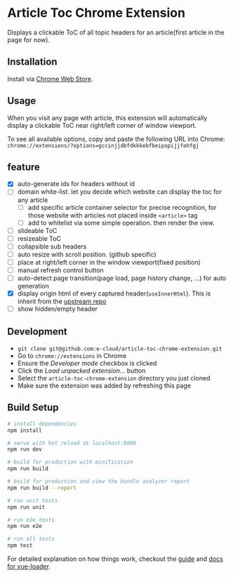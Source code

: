 Article Toc Chrome Extension 
======
Displays a clickable ToC of all topic headers for an article(first article in the page for now).

## Installation

Install via [Chrome Web Store](https://chrome.google.com/webstore/detail/github-markdown-outline-e/gccinjjdbfdkkkebfbeipopijjfohfgj).

## Usage

When you visit any page with article, this extension will automatically display a clickable ToC near right/left corner of window viewport.

To see all available options, copy and paste the following URL into Chrome: `chrome://extensions/?options=gccinjjdbfdkkkebfbeipopijjfohfgj`

## feature
* [x] auto-generate ids for headers without id
* [ ] domain white-list. let you decide which website can display the toc for any article
    * [ ] add specific article container selector for precise recognition, for those website with articles not placed inside `<article>` tag
    * [ ] add to whitelist via some simple operation. then render the view.
* [ ] slideable ToC
* [ ] resizeable ToC
* [ ] collapsible sub headers
* [ ] auto resize with scroll position. (github specific)
* [ ] place at right/left corner in the window viewport(fixed position)
* [ ] manual refresh control button
* [ ] auto-detect page transition(page load, page history change, ...) for auto generation
* [x] display origin html of every captured header(`useInnerHtml`). This is inherit from the [upstream repo](https://github.com/dbkaplun/github-markdown-outline-extension)
* [ ] show hidden/empty header

## Development

* `git clone git@github.com:e-cloud/article-toc-chrome-extension.git`
* Go to `chrome://extensions` in Chrome
* Ensure the *Developer mode* checkbox is clicked
* Click the *Load unpacked extension...* button
* Select the `article-toc-chrome-extension` directory you just cloned
* Make sure the extension was added by refreshing this page

## Build Setup

``` bash
# install dependencies
npm install

# serve with hot reload at localhost:8080
npm run dev

# build for production with minification
npm run build

# build for production and view the bundle analyzer report
npm run build --report

# run unit tests
npm run unit

# run e2e tests
npm run e2e

# run all tests
npm test
```

For detailed explanation on how things work, checkout the [guide](http://vuejs-templates.github.io/webpack/) and [docs for vue-loader](http://vuejs.github.io/vue-loader).

